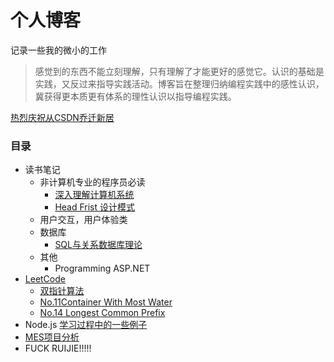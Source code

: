 # 个人博客
记录一些我的微小的工作
>感觉到的东西不能立刻理解，只有理解了才能更好的感觉它。认识的基础是实践，又反过来指导实践活动。博客旨在整理归纳编程实践中的感性认识，冀获得更本质更有体系的理性认识以指导编程实践。

[热烈庆祝从CSDN乔迁新居](http://blog.csdn.net/aeroyoung)

### 目录
* 读书笔记
    * 非计算机专业的程序员必读
        * [深入理解计算机系统](https://github.com/AeroYoung/blog/issues/2)
        * [Head Frist 设计模式](https://github.com/AeroYoung/blog/issues/3)
    * 用户交互，用户体验类
    * 数据库
        * [SQL与关系数据库理论](https://github.com/AeroYoung/blog/issues/1)
    * 其他
        * Programming ASP.NET
* [LeetCode](https://github.com/AeroYoung/LeetCode) 
    * [双指针算法](https://github.com/AeroYoung/LeetCode/blob/master/%E5%8F%8C%E6%8C%87%E9%92%88.md)
    * [No.11Container With Most Water](https://github.com/AeroYoung/LeetCode/issues/1)
    * [No.14 Longest Common Prefix](https://github.com/AeroYoung/LeetCode/issues/2)
* Node.js [学习过程中的一些例子](https://github.com/AeroYoung/NodeJS_Project)
* [MES项目分析](https://github.com/AeroYoung/blog/blob/master/Files/BHRT-MES%E9%A1%B9%E7%9B%AE%E5%88%86%E6%9E%90.md)
* FUCK RUIJIE!!!!!